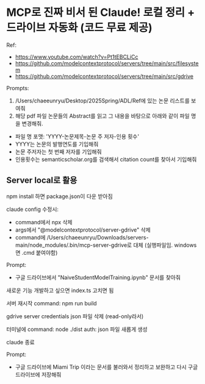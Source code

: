 # MCP로 진짜 비서 된 Claude! 로컬 정리 + 드라이브 자동화 (코드 무료 제공)

Ref:
- https://www.youtube.com/watch?v=Pt1tEBCLiCc
- https://github.com/modelcontextprotocol/servers/tree/main/src/filesystem
- https://github.com/modelcontextprotocol/servers/tree/main/src/gdrive


Prompts:
1) /Users/chaeeunryu/Desktop/2025Spring/ADL/Ref에 있는 논문 리스트를 보여줘
2) 해당 pdf 파일 논문들의 Abstract를 읽고 그 내용을 바탕으로 아래와 같이 파일 명을 변경해줘.
- 파일 명 포맷: 'YYYY-논문제목-논문 주 저자-인용 횟수'
- YYYY는 논문의 발행연도를 기입해줘
- 논문 주저자는 첫 번째 저자를 기입해줘
- 인용횟수는 semanticscholar.org를 검색해서 citation count를 찾아서 기입해줘


## Server local로 활용
npm install 하면 package.json이 다운 받아짐 

claude config 수정시:
- command에서 npx 삭제
- args에서 "@modelcontextprotocol/server-gdrive" 삭제
- command에 /Users/chaeeunryu/Downloads/servers-main/node_modules/.bin/mcp-server-gdrive로 대체 (실행파일임. windows면 .cmd 붙여야함)


Prompt:
- 구글 드라이브에서 "NaiveStudentModelTraining.ipynb" 문서를 찾아줘

새로운 기능 개발하고 싶으면 index.ts 고치면 됨

서버 재시작 command: npm run build

gdrive server credentials json 파일 삭제 (read-only라서)

터미널에 command: node ./dist auth: json 파일 새롭게 생성

claude 종료

Prompt:
- 구글 드라이브에 Miami Trip 이라는 문서를 불러와서 정리하고 보완하고 다시 구글 드라이브에 저장해줘